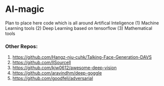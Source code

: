 # AI-magic

Plan to place here code which is all around Artifical Inteligence 
(1) Machine Learning tools
(2) Deep Learning based on tensorflow
(3) Mathematical tools

### Other Repos:

1. https://github.com/Hangz-nju-cuhk/Talking-Face-Generation-DAVS
2. https://github.com/llSourcell
3. https://github.com/kjw0612/awesome-deep-vision
4. https://github.com/aravindhm/deep-goggle
5. https://github.com/goodfeli/adversarial
